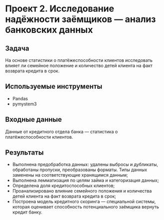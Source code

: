 # Проект 2. Исследование надёжности заёмщиков — анализ банковских данных

## Задача
На основе статистики о платёжеспособности клиентов исследовать влияет ли семейное положение и количество детей клиента на факт возврата кредита в срок.

## Используемые инструменты
- Pandas
- pymystem3

## Входные данные
Данные от кредитного отдела банка  — статистика о платёжеспособности клиентов.

## Результаты
- Выполнена предобработка данных: удалены выбросы и дубликаты, обработаны пропуски, преобразованы форматы. Типы данных заменены на соответствующие хранящимся данным;
- Выполнена лемматизация по целям займа и категоризация данных;
- Определена доля кредитоспособных клиентов;
- Проанализировано влияние семейного положения и количества детей клиента на факт возврата кредита в срок;
- Построена модель кредитного скоринга — специальной системы, которая оценивает способность потенциального заёмщика вернуть кредит банку.
